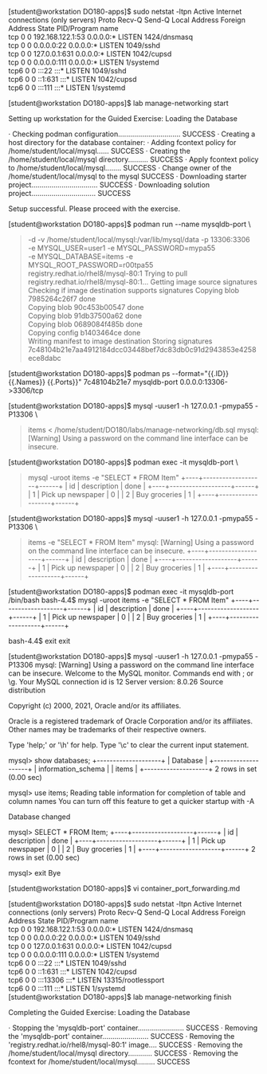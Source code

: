 [student@workstation DO180-apps]$ sudo netstat -ltpn
Active Internet connections (only servers)
Proto Recv-Q Send-Q Local Address           Foreign Address         State       PID/Program name    
tcp        0      0 192.168.122.1:53        0.0.0.0:*               LISTEN      1424/dnsmasq        
tcp        0      0 0.0.0.0:22              0.0.0.0:*               LISTEN      1049/sshd           
tcp        0      0 127.0.0.1:631           0.0.0.0:*               LISTEN      1042/cupsd          
tcp        0      0 0.0.0.0:111             0.0.0.0:*               LISTEN      1/systemd           
tcp6       0      0 :::22                   :::*                    LISTEN      1049/sshd           
tcp6       0      0 ::1:631                 :::*                    LISTEN      1042/cupsd          
tcp6       0      0 :::111                  :::*                    LISTEN      1/systemd           


[student@workstation DO180-apps]$ lab manage-networking start

Setting up workstation for the Guided Exercise: Loading the Database

 · Checking podman configuration...............................  SUCCESS
 · Creating a host directory for the database container:
   · Adding fcontext policy for /home/student/local/mysql......  SUCCESS
   · Creating the /home/student/local/mysql directory..........  SUCCESS
   · Apply fcontext policy to /home/student/local/mysql........  SUCCESS
   · Change owner of the /home/student/local/mysql to the mysql  SUCCESS
 · Downloading starter project.................................  SUCCESS
 · Downloading solution project................................  SUCCESS

Setup successful. Please proceed with the exercise.





[student@workstation DO180-apps]$ podman run --name mysqldb-port \
>  -d -v /home/student/local/mysql:/var/lib/mysql/data -p 13306:3306 \
>  -e MYSQL_USER=user1 -e MYSQL_PASSWORD=mypa55 \
>  -e MYSQL_DATABASE=items -e MYSQL_ROOT_PASSWORD=r00tpa55 \
>  registry.redhat.io/rhel8/mysql-80:1
Trying to pull registry.redhat.io/rhel8/mysql-80:1...
Getting image source signatures
Checking if image destination supports signatures
Copying blob 7985264c26f7 done  
Copying blob 90c453b00547 done  
Copying blob 91db37500a62 done  
Copying blob 0689084f485b done  
Copying config b1403464ce done  
Writing manifest to image destination
Storing signatures
7c48104b21e7aa4912184dcc03448bef7dc83db0c91d2943853e4258ece8dabc


[student@workstation DO180-apps]$ podman ps --format="{{.ID}} {{.Names}} {{.Ports}}"
7c48104b21e7 mysqldb-port 0.0.0.0:13306->3306/tcp


[student@workstation DO180-apps]$ mysql -uuser1 -h 127.0.0.1 -pmypa55 -P13306 \
>  items < /home/student/DO180/labs/manage-networking/db.sql
mysql: [Warning] Using a password on the command line interface can be insecure.


[student@workstation DO180-apps]$ podman exec -it mysqldb-port \
>  mysql -uroot items -e "SELECT * FROM Item"
+----+-------------------+------+
| id | description       | done |
+----+-------------------+------+
|  1 | Pick up newspaper |    0 |
|  2 | Buy groceries     |    1 |
+----+-------------------+------+



[student@workstation DO180-apps]$ mysql -uuser1 -h 127.0.0.1 -pmypa55 -P13306 \
>  items -e "SELECT * FROM Item"
mysql: [Warning] Using a password on the command line interface can be insecure.
+----+-------------------+------+
| id | description       | done |
+----+-------------------+------+
|  1 | Pick up newspaper |    0 |
|  2 | Buy groceries     |    1 |
+----+-------------------+------+



[student@workstation DO180-apps]$  podman exec -it mysqldb-port /bin/bash
bash-4.4$ mysql -uroot items -e "SELECT * FROM Item"
+----+-------------------+------+
| id | description       | done |
+----+-------------------+------+
|  1 | Pick up newspaper |    0 |
|  2 | Buy groceries     |    1 |
+----+-------------------+------+


bash-4.4$ exit
exit



[student@workstation DO180-apps]$ mysql -uuser1 -h 127.0.0.1 -pmypa55 -P13306
mysql: [Warning] Using a password on the command line interface can be insecure.
Welcome to the MySQL monitor.  Commands end with ; or \g.
Your MySQL connection id is 12
Server version: 8.0.26 Source distribution

Copyright (c) 2000, 2021, Oracle and/or its affiliates.

Oracle is a registered trademark of Oracle Corporation and/or its
affiliates. Other names may be trademarks of their respective
owners.

Type 'help;' or '\h' for help. Type '\c' to clear the current input statement.


mysql> show databases;
+--------------------+
| Database           |
+--------------------+
| information_schema |
| items              |
+--------------------+
2 rows in set (0.00 sec)


mysql> use items;
Reading table information for completion of table and column names
You can turn off this feature to get a quicker startup with -A

Database changed


mysql> SELECT * FROM Item;
+----+-------------------+------+
| id | description       | done |
+----+-------------------+------+
|  1 | Pick up newspaper |    0 |
|  2 | Buy groceries     |    1 |
+----+-------------------+------+
2 rows in set (0.00 sec)


mysql> exit
Bye


[student@workstation DO180-apps]$ vi container_port_forwarding.md


[student@workstation DO180-apps]$ sudo netstat -ltpn
Active Internet connections (only servers)
Proto Recv-Q Send-Q Local Address           Foreign Address         State       PID/Program name    
tcp        0      0 192.168.122.1:53        0.0.0.0:*               LISTEN      1424/dnsmasq        
tcp        0      0 0.0.0.0:22              0.0.0.0:*               LISTEN      1049/sshd           
tcp        0      0 127.0.0.1:631           0.0.0.0:*               LISTEN      1042/cupsd          
tcp        0      0 0.0.0.0:111             0.0.0.0:*               LISTEN      1/systemd           
tcp6       0      0 :::22                   :::*                    LISTEN      1049/sshd           
tcp6       0      0 ::1:631                 :::*                    LISTEN      1042/cupsd          
tcp6       0      0 :::13306                :::*                    LISTEN      13315/rootlessport  
tcp6       0      0 :::111                  :::*                    LISTEN      1/systemd           
[student@workstation DO180-apps]$ lab manage-networking finish

Completing the Guided Exercise: Loading the Database

 · Stopping the 'mysqldb-port' container.......................  SUCCESS
 · Removing the 'mysqldb-port' container.......................  SUCCESS
 · Removing the 'registry.redhat.io/rhel8/mysql-80:1' image....  SUCCESS
 · Removing the /home/student/local/mysql directory............  SUCCESS
 · Removing the fcontext for /home/student/local/mysql.........  SUCCESS

